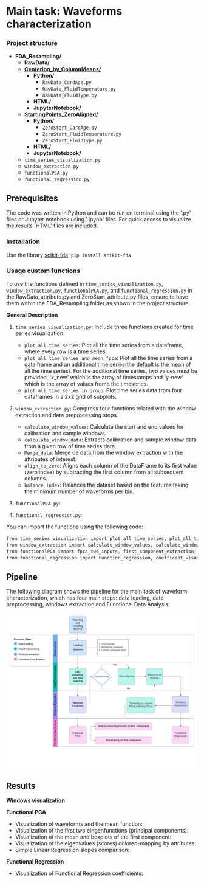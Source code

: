 # Main task: Waveforms characterization

### Project structure

* **FDA_Resampling/**
  * **RawData/**
  * [**Centering_by_ColumnMeans/**](https://github.com/dejaytang/Capstone_Siemens/tree/main/Coding/FDA_Resampling/Centering_by_ColumnMeans)
     *   **Python/**
         * `RawData_CardAge.py`
         * `RawData_FluidTemperature.py`
         * `RawData_FluidType.py`
     *  **HTML/**
     *  **JupyterNotebook/**
  * [**StartingPoints_ZeroAligned/**](https://github.com/dejaytang/Capstone_Siemens/tree/main/Coding/FDA_Resampling/StartingPoints_ZeroAligned)
      * **Python/**
          * `ZeroStart_CardAge.py`
          * `ZeroStart_FluidTemperature.py`
          * `ZeroStart_FluidType.py`
      * **HTML/**
      * **JupyterNotebook/**
  * `time_series_visualization.py`
  * `window_extraction.py`
  * `functionalPCA.py`
  * `functional_regression.py`

## Prerequisites

The code was written in Python and can be run on terminal using the '.py' files or Jupyter notebook using '.ipynb' files. For quick access to visualize the results 'HTML' files are included. 

### Installation

Use the  library [scikit-fda](https://fda.readthedocs.io/en/latest/): `pip install scikit-fda`

### Usage custom functions

To use the functions defined in `time_series_visualization.py`, `window_extraction.py`, `functionalPCA.py`, and `functional_regression.py` in the RawData_attribute.py and ZeroStart_attribute.py files, ensure to have them within the FDA_Resampling folder as shown in the project structure.

**General Description**

1. `time_series_visualization.py`: Include three functions created for time series visualization.
   * `plot_all_time_series`: Plot all the time series from a dataframe, where every row is a time series.
   * `plot_all_time_series_and_mean_fpca`: Plot all the time series from a data frame and an additional time series(the default is the mean of all the time series). For the additional time series, two values must be provided, 'x_new' which is the array of timestamps and 'y-new' which is the array of values frome the timeseries.
   * `plot_all_time_series_in_group`: Plot time series data from four dataframes in a 2x2 grid of subplots.

2. `window_extraction.py`: Compress four functions related with the window extraction and data preprocessing steps.
   
   * `calculate_window_values`: Calculate the start and end values for calibration and sample windows.
   * `calculate_window_data`: Extracts calibration and sample window data from a given row of time series data.
   * `Merge_data`: Merge de data from the window extraction with the attributes of interest.
   * `align_to_zero`: Aligns each column of the DataFrame to its first value (zero index) by subtracting the first column from all subsequent columns.
   * `balance_index`: Balances the dataset based on the features taking the minimum number of waveforms per bin.

4. `functionalPCA.py`:

5. `functional_regression.py`:

You can import the functions using the following code:

```bash
from time_series_visualization import plot_all_time_series, plot_all_time_series_and_mean_fpca, plot_all_time_series_in_group
from window_extraction import calculate_window_values, calculate_window_data, Merge_data, align_to_zero, balance_index
from functionalPCA import fpca_two_inputs, first_component_extraction, bootstrap, create_pc_scores_plots, visualize_regression
from functional_regression import Function_regression, coefficent_visualization
```

## Pipeline

The following diagram shows the pipeline for the main task of waveform characterization, which has four main steps: data loading, data preprocessing, windows extraction and Funntional Data Analysis.

![Pipeline](Images/Flowchart_FDA_Resampling_Final.png)

## Results

**Windows visualization**

**Functional PCA**

- Visualization of waveforms and the mean function:
- Visualization of the first two eingenfunctions (principal components):
- Visualization of the mean and boxplots of the first component:
- Visualization of the eigenvalues (scores) colored-mapping by attributes:
- Simple Linear Regression slopes comparison:

**Functional Regression**
- Visualization of Functional Regression coefficients:


